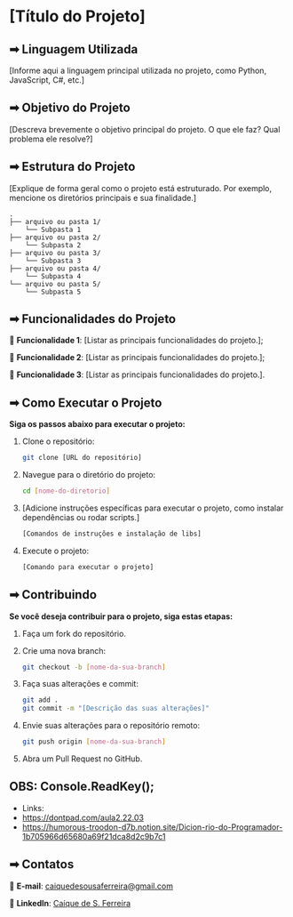 # [Título do Projeto]

## ➡ Linguagem Utilizada

[Informe aqui a linguagem principal utilizada no projeto, como Python, JavaScript, C#, etc.]

## ➡ Objetivo do Projeto

[Descreva brevemente o objetivo principal do projeto. O que ele faz? Qual problema ele resolve?]

## ➡ Estrutura do Projeto

[Explique de forma geral como o projeto está estruturado. Por exemplo, mencione os diretórios principais e sua finalidade.]

```
.
├── arquivo ou pasta 1/
    └── Subpasta 1
├── arquivo ou pasta 2/
    └── Subpasta 2
├── arquivo ou pasta 3/
    └── Subpasta 3
├── arquivo ou pasta 4/
    └── Subpasta 4
└── arquivo ou pasta 5/
    └── Subpasta 5
```

## ➡ Funcionalidades do Projeto

🔹 **Funcionalidade 1**: [Listar as principais funcionalidades do projeto.];

🔹 **Funcionalidade 2**: [Listar as principais funcionalidades do projeto.];

🔹 **Funcionalidade 3**: [Listar as principais funcionalidades do projeto.].

## ➡ Como Executar o Projeto

**Siga os passos abaixo para executar o projeto:**

1. Clone o repositório:

    ```bash
    git clone [URL do repositório]
    ```

2. Navegue para o diretório do projeto:

    ```bash
    cd [nome-do-diretorio]
    ```

3. [Adicione instruções específicas para executar o projeto, como instalar dependências ou rodar scripts.]

    ```bash
    [Comandos de instruções e instalação de libs]
    ```

4. Execute o projeto:

    ```bash
    [Comando para executar o projeto]
    ```

## ➡ Contribuindo

**Se você deseja contribuir para o projeto, siga estas etapas:**

1. Faça um fork do repositório.

2. Crie uma nova branch:

    ```bash
    git checkout -b [nome-da-sua-branch]
    ```

3. Faça suas alterações e commit:

    ```bash
    git add .
    git commit -m "[Descrição das suas alterações]"
    ```

4. Envie suas alterações para o repositório remoto:

    ```bash
    git push origin [nome-da-sua-branch]
    ```

5. Abra um Pull Request no GitHub.

## OBS: Console.ReadKey();

- Links:
- https://dontpad.com/aula2.22.03
- https://humorous-troodon-d7b.notion.site/Dicion-rio-do-Programador-1b705966d65680a69f21dca8d2c9b7c1

## ➡ Contatos

🔹 **E-mail**: caiquedesousaferreira@gmail.com

🔹 **LinkedIn**: [Caíque de S. Ferreira](https://www.linkedin.com/in/ca%C3%ADque-de-s-ferreira-48105b18b/)
